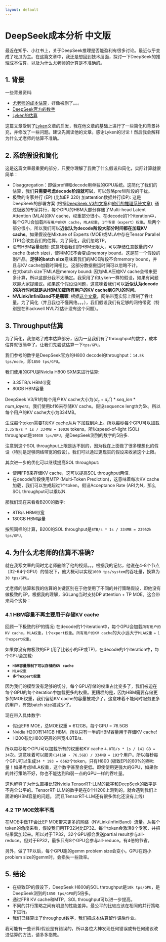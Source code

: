 ```yaml
---
layout: default
---
```


# DeepSeek成本分析 中文版

最近在知乎、小红书上，关于DeepSeek推理是否能盈利有很多讨论。最近似乎变成了吃瓜为主。在这篇文章中，我还是想回到技术层面，探讨一下DeepSeek的推理成本估算，以及为什么尤老师的计算是不准确的。

## 1. 背景

一些背景资料: 
- [尤老师的成本估算](http://xhslink.com/a/eXuUY2P6VpU6)，好像被删了。。。
- [DeepSeek官方的数字](https://github.com/deepseek-ai/open-infra-index/blob/main/202502OpenSourceWeek/day_6_one_more_thing_deepseekV3R1_inference_system_overview.md)
- [Lyken的估算](https://zhuanlan.zhihu.com/p/23282743306?utm_psn=1879469595716470338)

这篇文章受到了[Lyken](https://lzhu.me/)文章的启发，我在他文章的基础上进行了一些简化和背景补充，并修改了一些问题。建议先阅读他的文章。感谢Lyken的讨论！然后我会解释为什么尤老师的估算不准确。

## 2. 系统假设和简化

这是这篇文章最重要的部分，只要你理解了我做了什么假设和简化，实际计算就很简单：
- Disaggregation：即做prefill和decode用单独的GPU系统。这简化了我们的估算，我们**只需要考虑decode阶段就可以**，可以忽略prefill阶段的干扰。
- 极致的专家并行 (EP) (比如EP 320) 加attention数据并行(DP): 这是DeepSeek的部署方案 (根据[DeepSeek V3的文章](https://arxiv.org/pdf/2412.19437)和[他们的推理系统文章](https://github.com/deepseek-ai/open-infra-index/blob/main/202502OpenSourceWeek/day_6_one_more_thing_deepseekV3R1_inference_system_overview.md)), 通过极致的专家并行，每个GPU的HBM大部分存储了Multi-head Latent Attention (MLA)的KV cache，权重部分很小。在decode的1个iteration中，每个GPU会加载`所有用户的KV cache`，`MLA权重`，`1个专家（expert）权重`。后两个部分很小，所以我们可以**近似认为decode阶段大部分时间都在加载KV cache**。如果假设在Mixture of Experts (MOE)或MLA中存在Tensor Parallel (TP)会改变我们的估算，为了简化，我们忽略TP。
- 没有HBM容量限制: 这意味着我们的HBM无限大，可以存储任意数量的KV cache (batch size)，使得MOE不会变成memory bound。这是前一个假设的副产品。**足够的batch size**意味着我们的MOE阶段不会memory bound，并且与KV cache加载时间相比，这部分数据搬运时间可以忽略不计。
- 在大batch size下MLA是memory bound: 因为MLA压缩KV cache会带来更多计算，所以这部分我不太确定。我采用了和Lyken一样的假设，如果有问题欢迎大家提建议。如果这个假设没问题，这意味着我们可以**近似认为decode的执行时间就是从HBM加载所有用户的KV cache到GPU的时间**。
- **NVLink/InfiniBand不是瓶颈**: 根据[这个文章](https://zhuanlan.zhihu.com/p/27292649125?utm_psn=1879469993151944398)，网络带宽实际上限制了吞吐量。为了简化（并且我也不懂网络。。。），我们假设我们有足够的网络带宽（特别是在Blackwell NVL72估计没有这个问题）。


## 3. Throughput估算

为了简化，我忽略了成本估算部分，因为一旦我们有了throughput的数字，成本估算就很简单了。让我们先尝试估算一下`tps/GPU`。

我们参考的数字是DeepSeek官方的H800 decode的throughput：`14.8k tps/node`，即`1850 tps/GPU`。

我们使用的GPU是Nvidia H800 SXM来进行估算:
- 3.35TB/s HBM带宽
- 80GB HBM容量

DeepSeek V3/R1的每个用户KV cache大小为$(d_c + d_h^r) * seq\_len * num\_layers$。我们使用bf16来存储KV cache。假设sequence length为5k。所以每个用户的KV cache大小为334MB。

生成每个token需要1次KV cache从片下加载到片上。所以每秒每个GPU可以加载`3.35TB/s * 1s / 334MB = 10030` tokens。所以speed-of-light (SOL) throughput是`10030 tps/GPU`，是DeepSeek测到的数字的5倍多.

注意到这个SOL throughput上限是达不到的，因为我在上面做了很多理想化的假设（特别是足够网络带宽的假设）。我们可以通过更现实的假设来收紧这个上限。

其次进一步的优化可以继续提高SOL throughput:
- 使用FP8来存储KV cache，这可以提高SOL throughput两倍.
- 在decode阶段使用MTP (Multi-Token Prediction)，这意味着每次KV cache加载，我们可以生成超过1个token。假设Acceptance Rate (AR)为N，那么SOL throughput可以乘以N.

那我们现在来看看B200的数字:
- 8TB/s HBM带宽
- 180GB HBM容量

按照同样的计算，B200的SOL throughput是`8TB/s * 1s / 334MB = 23952k tps/GPU`。

## 4. 为什么尤老师的估算不准确?

就在我写文章的同时尤老师删除了他的视频。。。根据我的记忆，他说在4-8个节点（32-64个GPU）的情况下，他大概可以实现`1000 tps/system`的吞吐量，换算为`30 tps/GPU`。

尤老师的估算和我的估算的关键区别在于他使用了不同的并行策略假设，即他没有做极致的EP。根据我的理解，SGLang当时支持DP attention + TP MOE。这会带来两个劣势：

### 4.1 HBM容量不再主要用于存储KV cache

回顾一下极致的EP的情况: 在decode的1个iteration中，每个GPU会加载`所有用户的KV cache`，`MLA权重`，`1个expert权重`。`所有用户的KV cache`的大小远大于`MLA权重` + `1个expert权重`。

如果你没有做极致的EP (用了比较小的EP或TP)，在decode的1个iteration中，每个GPU会加载:
- **`HBM容量限制下可以存储的KV cache`**
- `MLA权重`
- **`多个expert权重`**

因为我们的模型没有足够的切分，每个GPU存储的权重占比变多了，我们被迫在每个GPU的每个iteration中加载更多的权重。更糟糕的是，因为HBM需要存储更多的MOE权重，我们留给KV cache的容量被减少了。这意味着不能同时服务更多的用户，有效batch size被减少了。

现在带入具体数字:
- 假设EP8 MOE，总MOE权重 = 612GB，每个GPU = 76.5GB
- Nvidia H200有141GB HBM，所以只有一半的HBM容量用于存储KV cache!
- H200有比H800更高的带宽4.8TB/s.

所以每秒每个GPU可以加载所有的权重和KV cache `4.8TB/s * 1s / 141 GB = 34`次。这意味着可以服务`(141GB - 76.5GB) / 334MB = 193`个用户。所以每秒每个GPU可以生成`34 * 193 = 6562`个token，只有H800 (极致EP)的60%的吞吐量！如果考虑MLA权重，这个数字甚至会更低。即使使用更强大的GPU，如果你的并行策略不好，你也不能达到和弱一点的GPU一样的吞吐量。

这也解释了为什么直接比较[Nvidia TensorRT-LLM的数字](https://github.com/NVIDIA/TensorRT-LLM/blob/main/docs/source/media/r1-perf.jpeg)和DeepSeek的数字是不完全公平的。TensorRT-LLM的数字是在8个H200上测到的，就会遇到我们上面讲的HBM容量的问题。（而且TensorRT-LLM还有很多优化还没有上线）

### 4.2 TP MOE效率不高

在MOE中做TP会比EP MOE带来更多的网络（NVLink/InfiniBand）流量。从每个token的角度来看，假设我们用TP32对比EP32。每个token会激活8个专家，并把结果累加起来。所以对于TP32，32个GPU都会发送partial result参与all-reduce。但对于EP32，最多只有8个GPU会参与all-reduce。有4倍的节省。

另外，做了TP以后，每个GPU跑的gemm problem size会变小。GPU在跑小problem size的gemm时，会损失一些效率。

## 5. 结论

- 在极致EP的假设下，DeepSeek H800的SOL throughput是`10k tps/GPU`，是DeepSeek测到的`1850 tps/GPU`的5倍多。
- 通过FP8 KV cache和MTP，SOL throughput可以进一步提高。
- 不同的并行策略之间有明显的性能差异。最公平的比较应该在相同的并行策略下进行。
- 我们已经算出了throughput数字，我们把成本估算留作课后作业。

我可能有一些计算/假设是有错误的，所以各位大神发现任何错误或有任何建议改进估算的方法，请多多指教。
